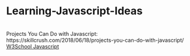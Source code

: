 # Learning-Javascript-Ideas
</br>
Projects You Can Do with Javascript: https://skillcrush.com/2018/06/18/projects-you-can-do-with-javascript/
</br>
<a href="https://www.w3schools.com/js/default.asp">W3School Javascript</a>
